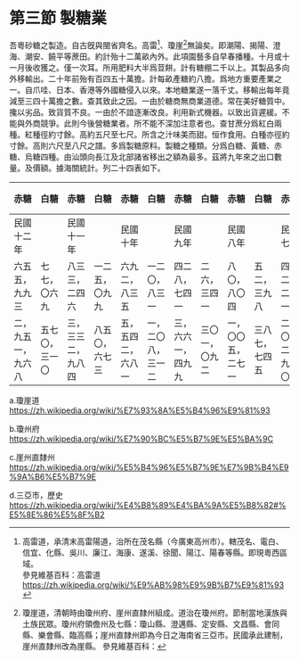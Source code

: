 # 第三節    製糖業

吾粵砂糖之製造。自古旣與閩省齊名。高雷[^1]、瓊崖[^2]無論矣。即潮陽、揭陽、澄海、潮安、饒平等蔗田。約計殆十二萬畝內外。此項園藝多自早春播種。十月或十一月後收獲之。僅一次耳。所用肥料大半爲荳餅。計有糖棚二千以上。其製品多向外移輸出。二十年前殆有百四五十萬擔。計每畝產糖約八擔。爲地方重要產業之一。自爪哇、日本、香港等外國糖侵入以來。本地糖業遂一落千丈。移輸出每年竟減至三四十萬擔之數。查其致此之因。一由於糖商無商業道德。常在美好糖質中。攙以劣品。致貨質不良。一由於不諳逐漸改良。利用新式機器。以致出貨遲緩。不能與外商競爭。此則今後營糖業者。所不能不深加注意者也。查甘蔗分爲紅白兩種。紅種徑約寸餘。高約五尺至七尺。所含之汁味美而甜。恒作食用。白種亦徑約寸餘。高則六尺至八尺之譜。多爲製糖原料。製糖之種類。分爲白糖、黃糖、赤糖、烏糖四種。由汕頭向長江及北部諸省移出之額為最多。茲將九年來之出口數量。及價額。據海關統計。列二十四表如下。

| 赤糖               | 白糖           | 赤糖               | 白糖           | 赤糖               | 白糖               | 赤糖               | 白糖           | 赤糖               | 白糖           | 赤糖               | 白糖           | 赤糖           | 白糖           | 赤糖           | 白糖         | 赤糖           | 白糖           | 名稱     |
|--------------------|----------------|--------------------|----------------|--------------------|--------------------|--------------------|----------------|--------------------|----------------|--------------------|----------------|----------------|----------------|----------------|--------------|----------------|----------------|----------|
| 民國十二年         |      |    民國十一年        |        |    民國十年        |            |    民國九年        |        |    民國八年        |            |    民國七年                |                |    民國六年            |                |     民國五年           |              |     民國四年           |                |    年次      |
| 六五五，<br />九九三     | 七七，〇六九   | 八三三，二四六     | 一二五，〇九九 | 六九二，八三五     | 一二〇，八三一     | 四二八，七四一     | 二六，三四一   | 八〇，八〇四       | 五二，三九八   | 四二二，二三一     | 八六，四八七   | 四二二，二三一 | 一二五，九四〇 | 三二三，七〇七 | 九七，〇九四 | 三七一，三〇四 | 一三七，〇〇五 | 擔數     |
| 二，<br />九五一，<br />九六八 | 五七〇，三一〇 | 三，三三二，九八四 | 八五〇，六七三 | 五，五四二，六八一 | 一，二〇八，三一二 | 三，六六一，四九九 | 三〇一，〇九二 | 一，〇〇五，二七一 | 三八七，七四五 | 二，〇一二，九九〇 | 五四九，一九五 |      缺          |       缺         |       缺         |      缺        |       缺         |       缺         | 值關平両 |

[^1]: 高雷道，承清末高雷陽道，治所在茂名縣（今廣東高州市）。轄茂名、電白、信宜、化縣、吳川、廉江、海康、遂溪、徐聞、陽江、陽春等縣。即現粵西區域。  
參見維基百科：高雷道
https://zh.wikipedia.org/wiki/%E9%AB%98%E9%9B%B7%E9%81%93

[^2]: 瓊崖道，清朝時由瓊州府、崖州直隸州組成。道治在瓊州府。節制當地漢族與土族民眾。瓊州府領儋州及七縣：瓊山縣、澄邁縣、定安縣、文昌縣、會同縣、樂會縣、臨高縣；崖州直隸州即為今日之海南省三亞市。民國承此建制，崖州直隸州改為崖縣。
參見維基百科：

a.瓊崖道
https://zh.wikipedia.org/wiki/%E7%93%8A%E5%B4%96%E9%81%93

b.瓊州府
https://zh.wikipedia.org/wiki/%E7%90%BC%E5%B7%9E%E5%BA%9C

c.崖州直隸州
https://zh.wikipedia.org/wiki/%E5%B4%96%E5%B7%9E%E7%9B%B4%E9%9A%B6%E5%B7%9E

d.三亞市，歷史
https://zh.wikipedia.org/wiki/%E4%B8%89%E4%BA%9A%E5%B8%82#%E5%8E%86%E5%8F%B2
